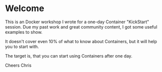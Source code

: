 # Welcome
This is an Docker workshop I wrote for a one-day Container "KickStart" session.
Due my past work and great community content, I got some useful examples to show.

It doesn't cover even 10% of what to know about Containers, but it will help you to start with.

The target is, that you can start using Containers after one day.

Cheers
Chris
<!--stackedit_data:
eyJoaXN0b3J5IjpbLTE5Mjc0MjU5NDhdfQ==
-->